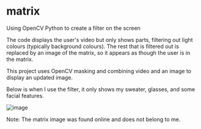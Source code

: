 # matrix
Using OpenCV Python to create a filter on the screen

The code displays the user's video but only shows parts, filtering out light colours (typically background colours). The rest that is filtered out is replaced by an image of the matrix, so it appears as though the user is in the matrix.

This project uses OpenCV masking and combining video and an image to display an updated image.

Below is when I use the filter, it only shows my sweater, glasses, and some facial features.

![image](https://user-images.githubusercontent.com/76567244/151252596-856657d4-2c46-4efa-9c7c-014cfcf75ac7.png)


Note: The matrix image was found online and does not belong to me.
